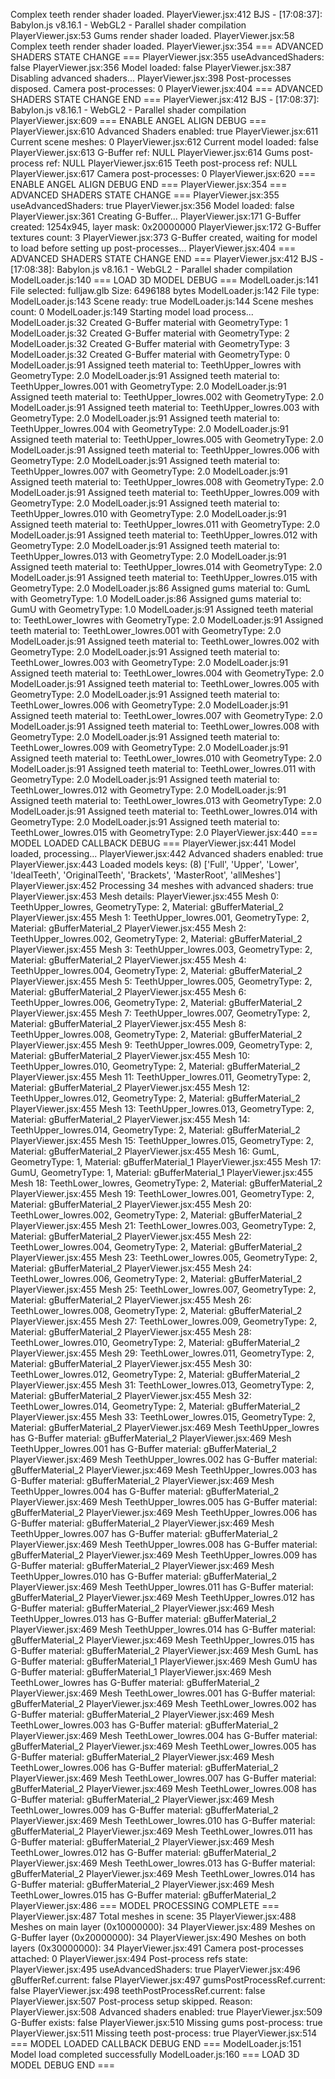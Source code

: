 Complex teeth render shader loaded.
PlayerViewer.jsx:412 BJS - [17:08:37]: Babylon.js v8.16.1 - WebGL2 - Parallel shader compilation
PlayerViewer.jsx:53 Gums render shader loaded.
PlayerViewer.jsx:58 Complex teeth render shader loaded.
PlayerViewer.jsx:354 === ADVANCED SHADERS STATE CHANGE ===
PlayerViewer.jsx:355 useAdvancedShaders: false
PlayerViewer.jsx:356 Model loaded: false
PlayerViewer.jsx:387 Disabling advanced shaders...
PlayerViewer.jsx:398 Post-processes disposed. Camera post-processes: 0
PlayerViewer.jsx:404 === ADVANCED SHADERS STATE CHANGE END ===
PlayerViewer.jsx:412 BJS - [17:08:37]: Babylon.js v8.16.1 - WebGL2 - Parallel shader compilation
PlayerViewer.jsx:609 === ENABLE ANGEL ALIGN DEBUG ===
PlayerViewer.jsx:610 Advanced Shaders enabled: true
PlayerViewer.jsx:611 Current scene meshes: 0
PlayerViewer.jsx:612 Current model loaded: false
PlayerViewer.jsx:613 G-Buffer ref: NULL
PlayerViewer.jsx:614 Gums post-process ref: NULL
PlayerViewer.jsx:615 Teeth post-process ref: NULL
PlayerViewer.jsx:617 Camera post-processes: 0
PlayerViewer.jsx:620 === ENABLE ANGEL ALIGN DEBUG END ===
PlayerViewer.jsx:354 === ADVANCED SHADERS STATE CHANGE ===
PlayerViewer.jsx:355 useAdvancedShaders: true
PlayerViewer.jsx:356 Model loaded: false
PlayerViewer.jsx:361 Creating G-Buffer...
PlayerViewer.jsx:171 G-Buffer created: 1254x945, layer mask: 0x20000000
PlayerViewer.jsx:172 G-Buffer textures count: 3
PlayerViewer.jsx:373 G-Buffer created, waiting for model to load before setting up post-processes...
PlayerViewer.jsx:404 === ADVANCED SHADERS STATE CHANGE END ===
PlayerViewer.jsx:412 BJS - [17:08:38]: Babylon.js v8.16.1 - WebGL2 - Parallel shader compilation
ModelLoader.js:140 === LOAD 3D MODEL DEBUG ===
ModelLoader.js:141 File selected: fulljaw.glb Size: 6496188 bytes
ModelLoader.js:142 File type: 
ModelLoader.js:143 Scene ready: true
ModelLoader.js:144 Scene meshes count: 0
ModelLoader.js:149 Starting model load process...
ModelLoader.js:32 Created G-Buffer material with GeometryType: 1
ModelLoader.js:32 Created G-Buffer material with GeometryType: 2
ModelLoader.js:32 Created G-Buffer material with GeometryType: 3
ModelLoader.js:32 Created G-Buffer material with GeometryType: 0
ModelLoader.js:91 Assigned teeth material to: TeethUpper_lowres with GeometryType: 2.0
ModelLoader.js:91 Assigned teeth material to: TeethUpper_lowres.001 with GeometryType: 2.0
ModelLoader.js:91 Assigned teeth material to: TeethUpper_lowres.002 with GeometryType: 2.0
ModelLoader.js:91 Assigned teeth material to: TeethUpper_lowres.003 with GeometryType: 2.0
ModelLoader.js:91 Assigned teeth material to: TeethUpper_lowres.004 with GeometryType: 2.0
ModelLoader.js:91 Assigned teeth material to: TeethUpper_lowres.005 with GeometryType: 2.0
ModelLoader.js:91 Assigned teeth material to: TeethUpper_lowres.006 with GeometryType: 2.0
ModelLoader.js:91 Assigned teeth material to: TeethUpper_lowres.007 with GeometryType: 2.0
ModelLoader.js:91 Assigned teeth material to: TeethUpper_lowres.008 with GeometryType: 2.0
ModelLoader.js:91 Assigned teeth material to: TeethUpper_lowres.009 with GeometryType: 2.0
ModelLoader.js:91 Assigned teeth material to: TeethUpper_lowres.010 with GeometryType: 2.0
ModelLoader.js:91 Assigned teeth material to: TeethUpper_lowres.011 with GeometryType: 2.0
ModelLoader.js:91 Assigned teeth material to: TeethUpper_lowres.012 with GeometryType: 2.0
ModelLoader.js:91 Assigned teeth material to: TeethUpper_lowres.013 with GeometryType: 2.0
ModelLoader.js:91 Assigned teeth material to: TeethUpper_lowres.014 with GeometryType: 2.0
ModelLoader.js:91 Assigned teeth material to: TeethUpper_lowres.015 with GeometryType: 2.0
ModelLoader.js:86 Assigned gums material to: GumL with GeometryType: 1.0
ModelLoader.js:86 Assigned gums material to: GumU with GeometryType: 1.0
ModelLoader.js:91 Assigned teeth material to: TeethLower_lowres with GeometryType: 2.0
ModelLoader.js:91 Assigned teeth material to: TeethLower_lowres.001 with GeometryType: 2.0
ModelLoader.js:91 Assigned teeth material to: TeethLower_lowres.002 with GeometryType: 2.0
ModelLoader.js:91 Assigned teeth material to: TeethLower_lowres.003 with GeometryType: 2.0
ModelLoader.js:91 Assigned teeth material to: TeethLower_lowres.004 with GeometryType: 2.0
ModelLoader.js:91 Assigned teeth material to: TeethLower_lowres.005 with GeometryType: 2.0
ModelLoader.js:91 Assigned teeth material to: TeethLower_lowres.006 with GeometryType: 2.0
ModelLoader.js:91 Assigned teeth material to: TeethLower_lowres.007 with GeometryType: 2.0
ModelLoader.js:91 Assigned teeth material to: TeethLower_lowres.008 with GeometryType: 2.0
ModelLoader.js:91 Assigned teeth material to: TeethLower_lowres.009 with GeometryType: 2.0
ModelLoader.js:91 Assigned teeth material to: TeethLower_lowres.010 with GeometryType: 2.0
ModelLoader.js:91 Assigned teeth material to: TeethLower_lowres.011 with GeometryType: 2.0
ModelLoader.js:91 Assigned teeth material to: TeethLower_lowres.012 with GeometryType: 2.0
ModelLoader.js:91 Assigned teeth material to: TeethLower_lowres.013 with GeometryType: 2.0
ModelLoader.js:91 Assigned teeth material to: TeethLower_lowres.014 with GeometryType: 2.0
ModelLoader.js:91 Assigned teeth material to: TeethLower_lowres.015 with GeometryType: 2.0
PlayerViewer.jsx:440 === MODEL LOADED CALLBACK DEBUG ===
PlayerViewer.jsx:441 Model loaded, processing...
PlayerViewer.jsx:442 Advanced shaders enabled: true
PlayerViewer.jsx:443 Loaded models keys: (8) ['Full', 'Upper', 'Lower', 'IdealTeeth', 'OriginalTeeth', 'Brackets', 'MasterRoot', 'allMeshes']
PlayerViewer.jsx:452 Processing 34 meshes with advanced shaders: true
PlayerViewer.jsx:453 Mesh details:
PlayerViewer.jsx:455   Mesh 0: TeethUpper_lowres, GeometryType: 2, Material: gBufferMaterial_2
PlayerViewer.jsx:455   Mesh 1: TeethUpper_lowres.001, GeometryType: 2, Material: gBufferMaterial_2
PlayerViewer.jsx:455   Mesh 2: TeethUpper_lowres.002, GeometryType: 2, Material: gBufferMaterial_2
PlayerViewer.jsx:455   Mesh 3: TeethUpper_lowres.003, GeometryType: 2, Material: gBufferMaterial_2
PlayerViewer.jsx:455   Mesh 4: TeethUpper_lowres.004, GeometryType: 2, Material: gBufferMaterial_2
PlayerViewer.jsx:455   Mesh 5: TeethUpper_lowres.005, GeometryType: 2, Material: gBufferMaterial_2
PlayerViewer.jsx:455   Mesh 6: TeethUpper_lowres.006, GeometryType: 2, Material: gBufferMaterial_2
PlayerViewer.jsx:455   Mesh 7: TeethUpper_lowres.007, GeometryType: 2, Material: gBufferMaterial_2
PlayerViewer.jsx:455   Mesh 8: TeethUpper_lowres.008, GeometryType: 2, Material: gBufferMaterial_2
PlayerViewer.jsx:455   Mesh 9: TeethUpper_lowres.009, GeometryType: 2, Material: gBufferMaterial_2
PlayerViewer.jsx:455   Mesh 10: TeethUpper_lowres.010, GeometryType: 2, Material: gBufferMaterial_2
PlayerViewer.jsx:455   Mesh 11: TeethUpper_lowres.011, GeometryType: 2, Material: gBufferMaterial_2
PlayerViewer.jsx:455   Mesh 12: TeethUpper_lowres.012, GeometryType: 2, Material: gBufferMaterial_2
PlayerViewer.jsx:455   Mesh 13: TeethUpper_lowres.013, GeometryType: 2, Material: gBufferMaterial_2
PlayerViewer.jsx:455   Mesh 14: TeethUpper_lowres.014, GeometryType: 2, Material: gBufferMaterial_2
PlayerViewer.jsx:455   Mesh 15: TeethUpper_lowres.015, GeometryType: 2, Material: gBufferMaterial_2
PlayerViewer.jsx:455   Mesh 16: GumL, GeometryType: 1, Material: gBufferMaterial_1
PlayerViewer.jsx:455   Mesh 17: GumU, GeometryType: 1, Material: gBufferMaterial_1
PlayerViewer.jsx:455   Mesh 18: TeethLower_lowres, GeometryType: 2, Material: gBufferMaterial_2
PlayerViewer.jsx:455   Mesh 19: TeethLower_lowres.001, GeometryType: 2, Material: gBufferMaterial_2
PlayerViewer.jsx:455   Mesh 20: TeethLower_lowres.002, GeometryType: 2, Material: gBufferMaterial_2
PlayerViewer.jsx:455   Mesh 21: TeethLower_lowres.003, GeometryType: 2, Material: gBufferMaterial_2
PlayerViewer.jsx:455   Mesh 22: TeethLower_lowres.004, GeometryType: 2, Material: gBufferMaterial_2
PlayerViewer.jsx:455   Mesh 23: TeethLower_lowres.005, GeometryType: 2, Material: gBufferMaterial_2
PlayerViewer.jsx:455   Mesh 24: TeethLower_lowres.006, GeometryType: 2, Material: gBufferMaterial_2
PlayerViewer.jsx:455   Mesh 25: TeethLower_lowres.007, GeometryType: 2, Material: gBufferMaterial_2
PlayerViewer.jsx:455   Mesh 26: TeethLower_lowres.008, GeometryType: 2, Material: gBufferMaterial_2
PlayerViewer.jsx:455   Mesh 27: TeethLower_lowres.009, GeometryType: 2, Material: gBufferMaterial_2
PlayerViewer.jsx:455   Mesh 28: TeethLower_lowres.010, GeometryType: 2, Material: gBufferMaterial_2
PlayerViewer.jsx:455   Mesh 29: TeethLower_lowres.011, GeometryType: 2, Material: gBufferMaterial_2
PlayerViewer.jsx:455   Mesh 30: TeethLower_lowres.012, GeometryType: 2, Material: gBufferMaterial_2
PlayerViewer.jsx:455   Mesh 31: TeethLower_lowres.013, GeometryType: 2, Material: gBufferMaterial_2
PlayerViewer.jsx:455   Mesh 32: TeethLower_lowres.014, GeometryType: 2, Material: gBufferMaterial_2
PlayerViewer.jsx:455   Mesh 33: TeethLower_lowres.015, GeometryType: 2, Material: gBufferMaterial_2
PlayerViewer.jsx:469 Mesh TeethUpper_lowres has G-Buffer material: gBufferMaterial_2
PlayerViewer.jsx:469 Mesh TeethUpper_lowres.001 has G-Buffer material: gBufferMaterial_2
PlayerViewer.jsx:469 Mesh TeethUpper_lowres.002 has G-Buffer material: gBufferMaterial_2
PlayerViewer.jsx:469 Mesh TeethUpper_lowres.003 has G-Buffer material: gBufferMaterial_2
PlayerViewer.jsx:469 Mesh TeethUpper_lowres.004 has G-Buffer material: gBufferMaterial_2
PlayerViewer.jsx:469 Mesh TeethUpper_lowres.005 has G-Buffer material: gBufferMaterial_2
PlayerViewer.jsx:469 Mesh TeethUpper_lowres.006 has G-Buffer material: gBufferMaterial_2
PlayerViewer.jsx:469 Mesh TeethUpper_lowres.007 has G-Buffer material: gBufferMaterial_2
PlayerViewer.jsx:469 Mesh TeethUpper_lowres.008 has G-Buffer material: gBufferMaterial_2
PlayerViewer.jsx:469 Mesh TeethUpper_lowres.009 has G-Buffer material: gBufferMaterial_2
PlayerViewer.jsx:469 Mesh TeethUpper_lowres.010 has G-Buffer material: gBufferMaterial_2
PlayerViewer.jsx:469 Mesh TeethUpper_lowres.011 has G-Buffer material: gBufferMaterial_2
PlayerViewer.jsx:469 Mesh TeethUpper_lowres.012 has G-Buffer material: gBufferMaterial_2
PlayerViewer.jsx:469 Mesh TeethUpper_lowres.013 has G-Buffer material: gBufferMaterial_2
PlayerViewer.jsx:469 Mesh TeethUpper_lowres.014 has G-Buffer material: gBufferMaterial_2
PlayerViewer.jsx:469 Mesh TeethUpper_lowres.015 has G-Buffer material: gBufferMaterial_2
PlayerViewer.jsx:469 Mesh GumL has G-Buffer material: gBufferMaterial_1
PlayerViewer.jsx:469 Mesh GumU has G-Buffer material: gBufferMaterial_1
PlayerViewer.jsx:469 Mesh TeethLower_lowres has G-Buffer material: gBufferMaterial_2
PlayerViewer.jsx:469 Mesh TeethLower_lowres.001 has G-Buffer material: gBufferMaterial_2
PlayerViewer.jsx:469 Mesh TeethLower_lowres.002 has G-Buffer material: gBufferMaterial_2
PlayerViewer.jsx:469 Mesh TeethLower_lowres.003 has G-Buffer material: gBufferMaterial_2
PlayerViewer.jsx:469 Mesh TeethLower_lowres.004 has G-Buffer material: gBufferMaterial_2
PlayerViewer.jsx:469 Mesh TeethLower_lowres.005 has G-Buffer material: gBufferMaterial_2
PlayerViewer.jsx:469 Mesh TeethLower_lowres.006 has G-Buffer material: gBufferMaterial_2
PlayerViewer.jsx:469 Mesh TeethLower_lowres.007 has G-Buffer material: gBufferMaterial_2
PlayerViewer.jsx:469 Mesh TeethLower_lowres.008 has G-Buffer material: gBufferMaterial_2
PlayerViewer.jsx:469 Mesh TeethLower_lowres.009 has G-Buffer material: gBufferMaterial_2
PlayerViewer.jsx:469 Mesh TeethLower_lowres.010 has G-Buffer material: gBufferMaterial_2
PlayerViewer.jsx:469 Mesh TeethLower_lowres.011 has G-Buffer material: gBufferMaterial_2
PlayerViewer.jsx:469 Mesh TeethLower_lowres.012 has G-Buffer material: gBufferMaterial_2
PlayerViewer.jsx:469 Mesh TeethLower_lowres.013 has G-Buffer material: gBufferMaterial_2
PlayerViewer.jsx:469 Mesh TeethLower_lowres.014 has G-Buffer material: gBufferMaterial_2
PlayerViewer.jsx:469 Mesh TeethLower_lowres.015 has G-Buffer material: gBufferMaterial_2
PlayerViewer.jsx:486 === MODEL PROCESSING COMPLETE ===
PlayerViewer.jsx:487 Total meshes in scene: 35
PlayerViewer.jsx:488 Meshes on main layer (0x10000000): 34
PlayerViewer.jsx:489 Meshes on G-Buffer layer (0x20000000): 34
PlayerViewer.jsx:490 Meshes on both layers (0x30000000): 34
PlayerViewer.jsx:491 Camera post-processes attached: 0
PlayerViewer.jsx:494 Post-process refs state:
PlayerViewer.jsx:495   useAdvancedShaders: true
PlayerViewer.jsx:496   gBufferRef.current: false
PlayerViewer.jsx:497   gumsPostProcessRef.current: false
PlayerViewer.jsx:498   teethPostProcessRef.current: false
PlayerViewer.jsx:507 Post-process setup skipped. Reason:
PlayerViewer.jsx:508   Advanced shaders enabled: true
PlayerViewer.jsx:509   G-Buffer exists: false
PlayerViewer.jsx:510   Missing gums post-process: true
PlayerViewer.jsx:511   Missing teeth post-process: true
PlayerViewer.jsx:514 === MODEL LOADED CALLBACK DEBUG END ===
ModelLoader.js:151 Model load completed successfully
ModelLoader.js:160 === LOAD 3D MODEL DEBUG END ===